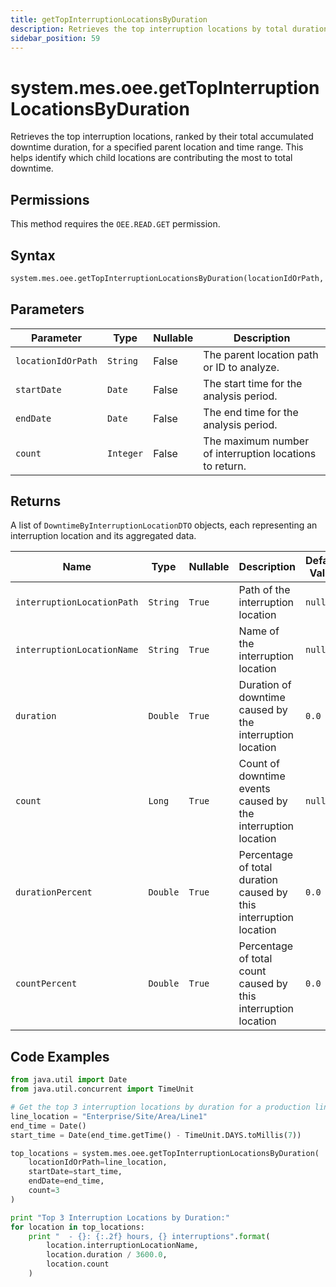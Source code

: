 ```yaml
---
title: getTopInterruptionLocationsByDuration
description: Retrieves the top interruption locations by total duration for a specified parent location and time range.
sidebar_position: 59
---
```


# system.mes.oee.getTopInterruptionLocationsByDuration

Retrieves the top interruption locations, ranked by their total accumulated downtime duration, for a specified parent location and time range. This helps identify which child locations are contributing the most to total downtime.

## Permissions

This method requires the `OEE.READ.GET` permission.

## Syntax

```python
system.mes.oee.getTopInterruptionLocationsByDuration(locationIdOrPath, startDate, endDate, count)
```

## Parameters

| Parameter          | Type      | Nullable | Description                                             |
| ------------------ | --------- | -------- | ------------------------------------------------------- |
| `locationIdOrPath` | `String`  | False    | The parent location path or ID to analyze.              |
| `startDate`        | `Date`    | False    | The start time for the analysis period.                 |
| `endDate`          | `Date`    | False    | The end time for the analysis period.                   |
| `count`            | `Integer` | False    | The maximum number of interruption locations to return. |

## Returns

A list of `DowntimeByInterruptionLocationDTO` objects, each representing an interruption location and its aggregated data.

| Name                       | Type     | Nullable | Description                                                       | Default Value |
| -------------------------- | -------- | -------- | ----------------------------------------------------------------- | ------------- |
| `interruptionLocationPath` | `String` | `True`   | Path of the interruption location                                 | `null`        |
| `interruptionLocationName` | `String` | `True`   | Name of the interruption location                                 | `null`        |
| `duration`                 | `Double` | `True`   | Duration of downtime caused by the interruption location          | `0.0`         |
| `count`                    | `Long`   | `True`   | Count of downtime events caused by the interruption location      | `null`        |
| `durationPercent`          | `Double` | `True`   | Percentage of total duration caused by this interruption location | `0.0`         |
| `countPercent`             | `Double` | `True`   | Percentage of total count caused by this interruption location    | `0.0`         |

## Code Examples

```python
from java.util import Date
from java.util.concurrent import TimeUnit

# Get the top 3 interruption locations by duration for a production line in the last week
line_location = "Enterprise/Site/Area/Line1"
end_time = Date()
start_time = Date(end_time.getTime() - TimeUnit.DAYS.toMillis(7))

top_locations = system.mes.oee.getTopInterruptionLocationsByDuration(
    locationIdOrPath=line_location,
    startDate=start_time,
    endDate=end_time,
    count=3
)

print "Top 3 Interruption Locations by Duration:"
for location in top_locations:
    print "  - {}: {:.2f} hours, {} interruptions".format(
        location.interruptionLocationName,
        location.duration / 3600.0,
        location.count
    )
```
